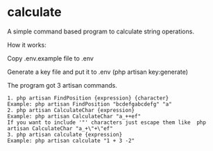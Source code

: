 # calculate
A simple command based program to calculate string operations.

How it works:

Copy .env.example file to .env

Generate a key file and put it to .env (php artisan key:generate)

The program got 3 artisan commands.
```
1. php artisan FindPosition {expression} {character}
Example: php artisan FindPosition "bcdefgabcdefg" "a"
2. php artisan CalculateChar {expression}
Example: php artisan CalculateChar "a_++ef"
If you want to include '"' characters just escape them like  php artisan CalculateChar "a_+\"+\"ef"
3. php artisan calculate {expression}
Example: php artisan calculate "1 + 3 -2"
```
